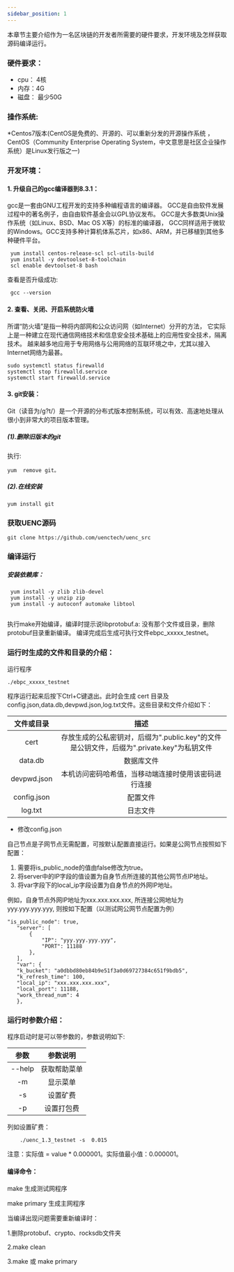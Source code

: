 ```yaml
---
sidebar_position: 1
---
```



本章节主要介绍作为一名区块链的开发者所需要的硬件要求，开发环境及怎样获取源码编译运行。  

### 硬件要求：
* cpu：   4核  
* 内存：4G  
* 磁盘： 最少50G 

### 操作系统:
  *Centos7版本(CentOS是免费的、开源的、可以重新分发的开源操作系统 ，CentOS（Community Enterprise Operating System，中文意思是社区企业操作系统）是Linux发行版之一)

  ### 开发环境：
#### 1. 升级自己的gcc编译器到8.3.1：
gcc是一套由GNU工程开发的支持多种编程语言的编译器。
GCC是自由软件发展过程中的著名例子，由自由软件基金会以GPL协议发布。
GCC是大多数类Unix操作系统（如Linux、BSD、Mac OS X等）的标准的编译器，
GCC同样适用于微软的Windows。GCC支持多种计算机体系芯片，如x86、ARM，并已移植到其他多种硬件平台。
```
 yum install centos-release-scl scl-utils-build   
 yum install -y devtoolset-8-toolchain
 scl enable devtoolset-8 bash
```
查看是否升级成功:
```
 gcc --version
```

#### 2.  查看、关闭、开启系统防火墙
所谓“防火墙”是指一种将内部网和公众访问网（如Internet）分开的方法，
它实际上是一种建立在现代通信网络技术和信息安全技术基础上的应用性安全技术，隔离技术。
越来越多地应用于专用网络与公用网络的互联环境之中，尤其以接入Internet网络为最甚。
```
sudo systemctl status firewalld  
systemctl stop firewalld.service  
systemctl start firewalld.service 
```

#### 3. git安装：  
Git（读音为/g?t/）是一个开源的分布式版本控制系统，可以有效、高速地处理从很小到非常大的项目版本管理。
##### (1).删除旧版本的git  
执行:
```
yum  remove git。
```

##### (2).在线安装   
 
```
yum install git 
```

### 获取UENC源码
```
git clone https://github.com/uenctech/uenc_src
```

###  编译运行
 ##### 安装依赖库：
``` 
 yum install -y zlib zlib-devel  
 yum install -y unzip zip  
 yum install -y autoconf automake libtool
 
```     
执行make开始编译，编译时提示说libprotobuf.a: 没有那个文件或目录，删除protobuf目录重新编译。
 编译完成后生成可执行文件ebpc_xxxxx_testnet。  
 ### 运行时生成的文件和目录的介绍：
 运行程序  
 ```
 ./ebpc_xxxxx_testnet
 ```
 
 程序运行起来后按下Ctrl+C键退出。此时会生成 cert
    目录及config.json,data.db,devpwd.json,log.txt文件。这些目录和文件介绍如下：

  | 文件或目录 |     描述     | 
 | :--------: | :--------------: | 
 |   cert   | 存放生成的公私密钥对，后缀为".public.key"的文件是公钥文件，后缀为".private.key"为私钥文件 | 
 |   data.db   | 数据库文件 | 
 |   devpwd.json   | 本机访问密码哈希值，当移动端连接时使用该密码进行连接 | 
 |   config.json   | 配置文件 | 
 |   log.txt   | 日志文件 | 
 
   * 修改config.json
   
   自己节点是子网节点无需配置，可按默认配置直接运行。如果是公网节点按照如下配置：
 
 1. 需要将is_public_node的值由false修改为true。
 2. 将server中的IP字段的值设置为自身节点所连接的其他公网节点IP地址。
 3. 将var字段下的local_ip字段设置为自身节点的外网IP地址。
 
 例如，自身节点外网IP地址为xxx.xxx.xxx.xxx, 所连接公网地址为yyy.yyy.yyy.yyy, 则按如下配置（以测试网公网节点配置为例）

 ```
"is_public_node": true,
    "server": [
        {
            "IP": "yyy.yyy.yyy.yyy",
            "PORT": 11188
        },
    ],
    "var": {
    "k_bucket": "a0dbbd80eb84b9e51f3a0d69727384c651f9bdb5",
    "k_refresh_time": 100,
    "local_ip": "xxx.xxx.xxx.xxx",
    "local_port": 11188,
    "work_thread_num": 4
    },
```
### 运行时参数介绍：    
程序启动时是可以带参数的，参数说明如下:  
  
|       参数 |参数说明|
|:---:|:---:|  
|--help  |获取帮助菜单|
|-m       |显示菜单   |
|-s       |设置矿费   |
|-p       |设置打包费 |  

列如设置矿费：
```
    ./uenc_1.3_testnet -s  0.015
```

  注意：实际值 = value * 0.000001。实际值最小值：0.000001。

  #### 编译命令：

make 生成测试网程序

make primary 生成主网程序

当编译出现问题需要重新编译时：

1.删除protobuf、crypto、rocksdb文件夹

2.make clean

3.make 或 make primary

